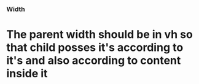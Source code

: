 ### Width

# The parent width should be in vh so that child posses it's according to it's and also according to content inside it
